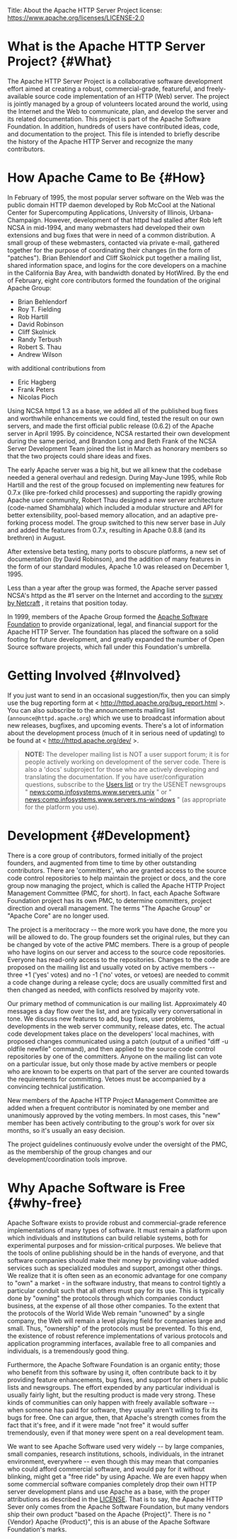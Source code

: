 Title: About the Apache HTTP Server Project
license: https://www.apache.org/licenses/LICENSE-2.0

# What is the Apache HTTP Server Project?  {#What}

The Apache HTTP Server Project is a collaborative software development
effort aimed at creating a robust, commercial-grade, featureful, and
freely-available source code implementation of an HTTP (Web) server. The
project is jointly managed by a group of volunteers located around the
world, using the Internet and the Web to communicate, plan, and develop the
server and its related documentation. This project is part of the Apache
Software Foundation. In addition, hundreds of users have contributed ideas,
code, and documentation to the project. This file is intended to briefly
describe the history of the Apache HTTP Server and recognize the many
contributors.

# How Apache Came to Be  {#How}

In February of 1995, the most popular server software on the Web was the
public domain HTTP daemon developed by Rob McCool at the National Center
for Supercomputing Applications, University of Illinois, Urbana-Champaign.
However, development of that httpd had stalled after Rob left NCSA in
mid-1994, and many webmasters had developed their own extensions and bug
fixes that were in need of a common distribution. A small group of these
webmasters, contacted via private e-mail, gathered together for the purpose
of coordinating their changes (in the form of "patches"). Brian Behlendorf
and Cliff Skolnick put together a mailing list, shared information space,
and logins for the core developers on a machine in the California Bay Area,
with bandwidth donated by HotWired. By the end of February, eight core
contributors formed the foundation of the original Apache Group:

- Brian Behlendorf
- Roy T. Fielding
- Rob Hartill
- David Robinson
- Cliff Skolnick
- Randy Terbush
- Robert S. Thau
- Andrew Wilson

with additional contributions from

- Eric Hagberg
- Frank Peters
- Nicolas Pioch

Using NCSA httpd 1.3 as a base, we added all of the published bug fixes and
worthwhile enhancements we could find, tested the result on our own
servers, and made the first official public release (0.6.2) of the Apache
server in April 1995. By coincidence, NCSA restarted their own development
during the same period, and Brandon Long and Beth Frank of the NCSA Server
Development Team joined the list in March as honorary members so that the
two projects could share ideas and fixes.

The early Apache server was a big hit, but we all knew that the codebase
needed a general overhaul and redesign. During May-June 1995, while Rob
Hartill and the rest of the group focused on implementing new features for
0.7.x (like pre-forked child processes) and supporting the rapidly growing
Apache user community, Robert Thau designed a new server architecture
(code-named Shambhala) which included a modular structure and API for
better extensibility, pool-based memory allocation, and an adaptive
pre-forking process model. The group switched to this new server base in
July and added the features from 0.7.x, resulting in Apache 0.8.8 (and its
brethren) in August.

After extensive beta testing, many ports to obscure platforms, a new set of
documentation (by David Robinson), and the addition of many features in the
form of our standard modules, Apache 1.0 was released on December 1, 1995.

Less than a year after the group was formed, the Apache server passed
NCSA's httpd as the #1 server on the Internet and according to the [survey
by Netcraft](http://www.netcraft.com/survey/) , it retains that position
today.

In 1999, members of the Apache Group formed the [Apache Software
Foundation](http://www.apache.org/) to provide organizational, legal, and
financial support for the Apache HTTP Server. The foundation has placed the
software on a solid footing for future development, and greatly expanded
the number of Open Source software projects, which fall under this
Foundation's umbrella.

# Getting Involved  {#Involved}

If you just want to send in an occasional suggestion/fix, then you can
simply use the bug reporting form at &lt;
http://httpd.apache.org/bug_report.html &gt;. You can also subscribe to
the announcements mailing list (`announce@httpd.apache.org`)
which we use to broadcast information about new releases, bugfixes, and
upcoming events. There's a lot of information about the development process
(much of it in serious need of updating) to be found at &lt;
http://httpd.apache.org/dev/ &gt;.

> **NOTE:** The developer mailing list is NOT a user support forum; it is
> for people actively working on development of the server code. There is
> also a 'docs' subproject for those who are actively developing and
> translating the documentation. If you have user/configuration questions,
> subscribe to the [Users list](../userslist.html) or try the USENET
> newsgroups " <news:comp.infosystems.www.servers.unix> " or "
> <news:comp.infosystems.www.servers.ms-windows> " (as appropriate for
> the platform you use).

# Development  {#Development}

There is a core group of contributors, formed initially of the project
founders, and augmented from time to time by other outstanding
contributors. There are 'committers', who are granted access to the source
code control repositories to help maintain the project or docs, and the
core group now managing the project, which is called the Apache HTTP
Project Management Committee (PMC, for short). In fact, each Apache
Software Foundation project has its own PMC, to determine committers,
project direction and overall management. The terms "The Apache Group" or
"Apache Core" are no longer used.

The project is a meritocracy -- the more work you have done, the more you
will be allowed to do. The group founders set the original rules, but they
can be changed by vote of the active PMC members. There is a group of
people who have logins on our server and access to the source code
repositories. Everyone has read-only access to the repositories. Changes to
the code are proposed on the mailing list and usually voted on by active
members -- three +1 ('yes' votes) and no -1 ('no' votes, or vetoes) are
needed to commit a code change during a release cycle; docs are usually
committed first and then changed as needed, with conflicts resolved by
majority vote.

Our primary method of communication is our mailing list. Approximately 40
messages a day flow over the list, and are typically very conversational in
tone. We discuss new features to add, bug fixes, user problems,
developments in the web server community, release dates, etc. The actual
code development takes place on the developers' local machines, with
proposed changes communicated using a patch (output of a unified "diff -u
oldfile newfile" command), and then applied to the source code control
repositories by one of the committers. Anyone on the mailing list can vote
on a particular issue, but only those made by active members or people who
are known to be experts on that part of the server are counted towards the
requirements for committing. Vetoes must be accompanied by a convincing
technical justification.

New members of the Apache HTTP Project Management Committee are added when
a frequent contributor is nominated by one member and unanimously approved
by the voting members. In most cases, this "new" member has been actively
contributing to the group's work for over six months, so it's usually an
easy decision.

The project guidelines continuously evolve under the oversight of the PMC,
as the membership of the group changes and our development/coordination
tools improve.

# Why Apache Software is Free  {#why-free}

Apache Software exists to provide robust and commercial-grade reference
implementations of many types of software. It must remain a platform upon
which individuals and institutions can build reliable systems, both for
experimental purposes and for mission-critical purposes. We believe that
the tools of online publishing should be in the hands of everyone, and that
software companies should make their money by providing value-added
services such as specialized modules and support, amongst other things. We
realize that it is often seen as an economic advantage for one company to
"own" a market - in the software industry, that means to control tightly a
particular conduit such that all others must pay for its use. This is
typically done by "owning" the protocols through which companies conduct
business, at the expense of all those other companies. To the extent that
the protocols of the World Wide Web remain "unowned" by a single company,
the Web will remain a level playing field for companies large and small.
Thus, "ownership" of the protocols must be prevented. To this end, the
existence of robust reference implementations of various protocols and
application programming interfaces, available free to all companies and
individuals, is a tremendously good thing.

Furthermore, the Apache Software Foundation is an organic entity; those who
benefit from this software by using it, often contribute back to it by
providing feature enhancements, bug fixes, and support for others in public
lists and newsgroups. The effort expended by any particular individual is
usually fairly light, but the resulting product is made very strong. These
kinds of communities can only happen with freely available software -- when
someone has paid for software, they usually aren't willing to fix its bugs
for free. One can argue, then, that Apache's strength comes from the fact
that it's free, and if it were made "not free" it would suffer
tremendously, even if that money were spent on a real development team.

We want to see Apache Software used very widely -- by large companies,
small companies, research institutions, schools, individuals, in the
intranet environment, everywhere -- even though this may mean that
companies who could afford commercial software, and would pay for it
without blinking, might get a "free ride" by using Apache. We are even
happy when some commercial software companies completely drop their own
HTTP server development plans and use Apache as a base, with the proper
attributions as described in the
[LICENSE](http://www.apache.org/licenses/). That is to say, the Apache HTTP
Sever only comes from the Apache Software Foundation, but many vendors ship
their own product "based on the Apache  {Project}". There is no "{Vendor}
Apache  {Product}", this is an abuse of the Apache Software Foundation's
marks.

